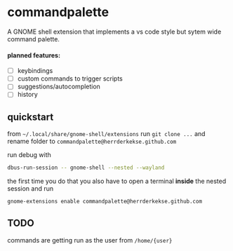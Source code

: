 # commandpalette
A GNOME shell extension that implements a vs code style but sytem wide command palette.
#### planned features:
- [ ] keybindings
- [ ] custom commands to trigger scripts
- [ ] suggestions/autocompletion
- [ ] history

## quickstart
from `~/.local/share/gnome-shell/extensions` run `git clone ...` and rename folder to `commandpalette@herrderkekse.github.com`

run debug with 
```bash
dbus-run-session -- gnome-shell --nested --wayland
```

the first time you do that you also have to open a terminal **inside** the nested session and run 
```bash
gnome-extensions enable commandpalette@herrderkekse.github.com
```

## TODO
commands are getting run as the user from `/home/{user}`
